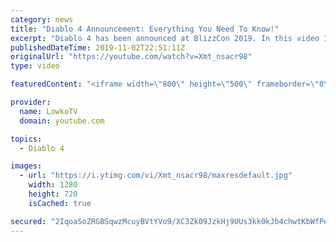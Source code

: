 ```yaml
---
category: news
title: "Diablo 4 Announcement: Everything You Need To Know!"
excerpt: "Diablo 4 has been announced at BlizzCon 2019. In this video I go over everything you need to know about this upcoming Blizzard Entertainment game."
publishedDateTime: 2019-11-02T22:51:11Z
originalUrl: "https://youtube.com/watch?v=Xmt_nsacr98"
type: video

featuredContent: "<iframe width=\"800\" height=\"500\" frameborder=\"0\" src=\"https://www.youtube.com/embed/Xmt_nsacr98\" allow=\"accelerometer; autoplay; encrypted-media; gyroscope; picture-in-picture\" allowfullscreen></iframe>"

provider:
  name: LowkoTV
  domain: youtube.com

topics:
  - Diablo 4

images:
  - url: "https://i.ytimg.com/vi/Xmt_nsacr98/maxresdefault.jpg"
    width: 1280
    height: 720
    isCached: true

secured: "2IqoaSoZRGBSqwzMcuyBVtYVo9/XC3Zk09JzkHj9UUs3kk0kJb4chwtKbWfPeEeWXSIguWA2zTz0cJYiSkBBsdN98IaUmMiWOhmnx3a+LQ70xop/mDOU39gEvIpU7AQdb4pX8yVIIMFxF2TRYPMpjEe9DO2jSdpVk4S+y98IUldujGUN9aV2Q7gwGUkXPUFZuzcBXSIcZJlibYaHtPQ8GJIXO2abK2CnShoGbfxR5pcJXQTALmnf8PDJoT8xPxURmUtwbHbocr4ZN/NTUEPIrI5BH6LcLD86iu3mPD0dMz8VtTuh4F+nhyYBwwb86FPxt8J82SFpLEwIcWLjuelFsKOtUF8rNEblYjWgTT1CXC0MbmqNnHb1fjuO8M4pinnip18uPU0sVQz0uPc+MZSiWVvBphCF1zv3BmS4CZJBY1NbkvjLJBJVE9TWwOiiobDO;7kkhjIAUvnP0Ej4PNRP/Kg=="
---
```


